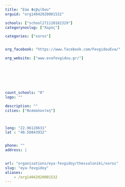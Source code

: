 ```yaml
---
title: "Εύα Φεβγίδου"
orguid: "org14042020001532"

schools: ["school271120182329"]
categorynoslug: ["Χορός"]

categories: ["xoros"]


org_facebook: "https://www.facebook.com/FevgidouEva/"

org_website: ["www.evafevgidou.gr/"]







count_schools: "0"
logo: ""

description: ""
cities: ["Θεσσαλονίκη"]



long: "22.96128631"
lat : "40.58843932"


phone: ""
address: |
    

url: "organisations/eya-fevgidoy/thessaloniki/xoros"
slug: "eya-fevgidoy"
aliases:
    - /org14042020001532
---
```



